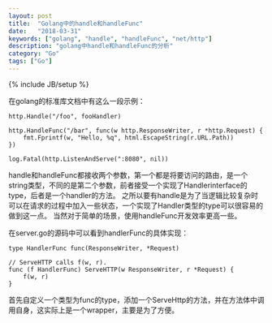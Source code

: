 ```yaml
---
layout: post
title:  "Golang中的handle和handleFunc"
date:   "2018-03-31"
keywords: ["golang", "handle", "handleFunc", "net/http"]
description: "golang中handle和handleFunc的分析"
category: "Go"
tags: ["Go"]
---
```

{% include JB/setup %}

在golang的标准库文档中有这么一段示例：

```
http.Handle("/foo", fooHandler)

http.HandleFunc("/bar", func(w http.ResponseWriter, r *http.Request) {
	fmt.Fprintf(w, "Hello, %q", html.EscapeString(r.URL.Path))
})

log.Fatal(http.ListenAndServe(":8080", nil))
```

handle和handleFunc都接收两个参数，第一个都是将要访问的路由，是一个string类型，不同的是第二个参数，前者接受一个实现了Handlerinterface的type，后者是一个handler的方法。
之所以要有handle是为了当逻辑比较复杂时可以在请求的过程中加入一些状态，一个实现了Handler类型的type可以很容易的做到这一点。
当然对于简单的场景，使用handleFunc开发效率更高一些。

在server.go的源码中可以看到handlerFunc的具体实现：

```
type HandlerFunc func(ResponseWriter, *Request)

// ServeHTTP calls f(w, r).
func (f HandlerFunc) ServeHTTP(w ResponseWriter, r *Request) {
    f(w, r)
}
```

首先自定义一个类型为func的type，添加一个ServeHttp的方法，并在方法体中调用自身，这实际上是一个wrapper，主要是为了方便。
